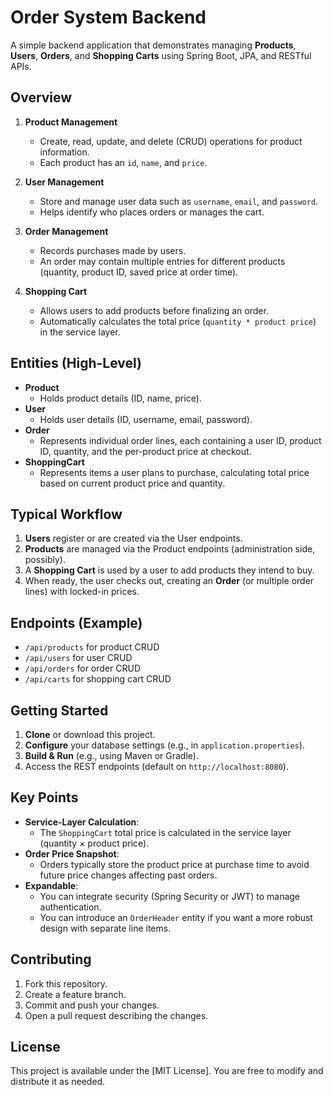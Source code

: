 # Order System Backend

A simple backend application that demonstrates managing **Products**, **Users**, **Orders**, and **Shopping Carts** using Spring Boot, JPA, and RESTful APIs.

## Overview

1. **Product Management**
   - Create, read, update, and delete (CRUD) operations for product information.
   - Each product has an `id`, `name`, and `price`.

2. **User Management**
   - Store and manage user data such as `username`, `email`, and `password`.
   - Helps identify who places orders or manages the cart.

3. **Order Management**
   - Records purchases made by users.
   - An order may contain multiple entries for different products (quantity, product ID, saved price at order time).

4. **Shopping Cart**
   - Allows users to add products before finalizing an order.
   - Automatically calculates the total price (`quantity * product price`) in the service layer.

## Entities (High-Level)

- **Product**
   - Holds product details (ID, name, price).
- **User**
   - Holds user details (ID, username, email, password).
- **Order**
   - Represents individual order lines, each containing a user ID, product ID, quantity, and the per-product price at checkout.
- **ShoppingCart**
   - Represents items a user plans to purchase, calculating total price based on current product price and quantity.

## Typical Workflow

1. **Users** register or are created via the User endpoints.
2. **Products** are managed via the Product endpoints (administration side, possibly).
3. A **Shopping Cart** is used by a user to add products they intend to buy.
4. When ready, the user checks out, creating an **Order** (or multiple order lines) with locked-in prices.

## Endpoints (Example)

- `/api/products` for product CRUD
- `/api/users` for user CRUD
- `/api/orders` for order CRUD
- `/api/carts` for shopping cart CRUD

## Getting Started

1. **Clone** or download this project.
2. **Configure** your database settings (e.g., in `application.properties`).
3. **Build & Run** (e.g., using Maven or Gradle).
4. Access the REST endpoints (default on `http://localhost:8080`).

## Key Points

- **Service-Layer Calculation**:
   - The `ShoppingCart` total price is calculated in the service layer (quantity × product price).
- **Order Price Snapshot**:
   - Orders typically store the product price at purchase time to avoid future price changes affecting past orders.
- **Expandable**:
   - You can integrate security (Spring Security or JWT) to manage authentication.
   - You can introduce an `OrderHeader` entity if you want a more robust design with separate line items.

## Contributing

1. Fork this repository.
2. Create a feature branch.
3. Commit and push your changes.
4. Open a pull request describing the changes.

## License

This project is available under the [MIT License]. You are free to modify and distribute it as needed.

